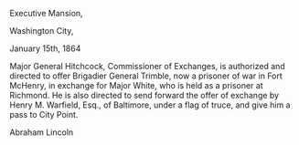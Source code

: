 Executive Mansion,

Washington City,

January 15th, 1864

Major General Hitchcock, Commissioner of Exchanges, is authorized and directed to offer Brigadier General Trimble, now a prisoner of war in Fort McHenry, in exchange for Major White, who is held as a prisoner at Richmond. He is also directed to send forward the offer of exchange by Henry M. Warfield, Esq., of Baltimore, under a flag of truce, and give him a pass to City Point.

Abraham Lincoln